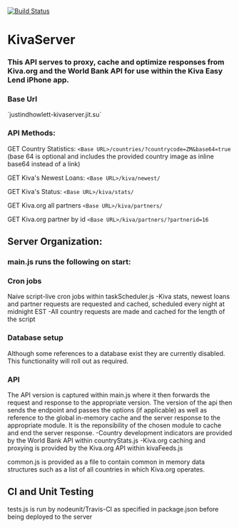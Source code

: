 [![Build Status](https://travis-ci.org/justinHowlett/KivaServer.png)](https://travis-ci.org/justinHowlett/KivaServer)


KivaServer
==========

<h3>This API serves to proxy, cache and optimize responses from Kiva.org and the World Bank API for use within the Kiva Easy Lend iPhone app.</h3>

<h3>Base Url</h3>
`justindhowlett-kivaserver.jit.su`

<h3>API Methods:</h3>

GET Country Statistics:
`<Base URL>/countries/?countrycode=ZM&base64=true`
<br/> (base 64 is optional and includes the provided country image as inline base64 instead of a link)


GET Kiva's Newest Loans:
`<Base URL>/kiva/newest/`

GET Kiva's Status:
`<Base URL>/kiva/stats/`

GET Kiva.org all partners 
`<Base URL>/kiva/partners/`

GET Kiva.org partner by id
`<Base URL>/kiva/partners/?partnerid=16`

<h2>Server Organization:</h2>

<h3>main.js runs the following on start:</h3>

<h3>Cron jobs</h3>
Naive script-live cron jobs within taskScheduler.js
  -Kiva stats, newest loans and partner requests are requested and cached, scheduled every night at midnight EST
  -All country requests are made and cached for the length of the script 
  
<h3>Database setup</h3>
Although some references to a database exist they are currently disabled. This functionality will roll out as required.

<h3>API</h3>
The API version is captured within main.js where it then forwards the request and response to the appropriate version. The version of the api then sends the endpoint and passes the options (if applicable) as well as reference to the global in-memory cache and the server response to the appropriate module.
It is the reponsibility of the chosen module to cache and end the server response.
  -Country development indicators are provided by the World Bank API within countryStats.js
  -Kiva.org caching and proxying is provided by the Kiva.org API within kivaFeeds.js

common.js is provided as a file to contain common in memory data structures such as a list of all countries in which Kiva.org operates.

<h2>CI and Unit Testing</h2>
tests.js is run by nodeunit/Travis-CI as specified in package.json before being deployed to the server 


